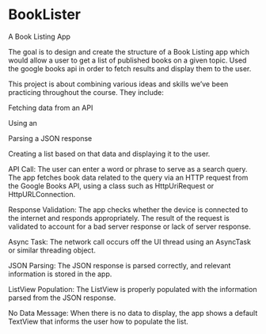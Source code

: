 # BookLister
A Book Listing App

The goal is to design and create the structure of a Book Listing app which would allow a user to get a list of published books on a 
given topic. Used the google books api in order to fetch results and display them to the user.

This project is about combining various ideas and skills we’ve been practicing throughout the course. They include:

Fetching data from an API

Using an 

Parsing a JSON response

Creating a list based on that data and displaying it to the user.

API Call: The user can enter a word or phrase to serve as a search query. The app fetches book data related to the query via an HTTP request from the Google Books API, using a class such as HttpUriRequest or HttpURLConnection.

Response Validation: The app checks whether the device is connected to the internet and responds appropriately. The result of the request is validated to account for a bad server response or lack of server response.

Async Task: The network call occurs off the UI thread using an AsyncTask or similar threading object.

JSON Parsing: The JSON response is parsed correctly, and relevant information is stored in the app.

ListView Population: The ListView is properly populated with the information parsed from the JSON response.

No Data Message: When there is no data to display, the app shows a default TextView that informs the user how to populate the list.
